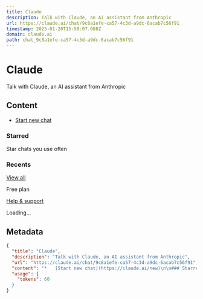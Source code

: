 ```yaml
---
title: Claude
description: Talk with Claude, an AI assistant from Anthropic
url: https://claude.ai/chat/9c8a1efe-ca57-4c3d-a9dc-6acab7c56f91
timestamp: 2025-01-20T15:58:07.088Z
domain: claude.ai
path: chat_9c8a1efe-ca57-4c3d-a9dc-6acab7c56f91
---
```


# Claude


Talk with Claude, an AI assistant from Anthropic


## Content

*   [Start new chat](https://claude.ai/new)

### Starred

Star chats you use often

### Recents

[View all](https://claude.ai/recents)

Free plan

[Help & support](https://support.anthropic.com/en/)

Loading...

## Metadata

```json
{
  "title": "Claude",
  "description": "Talk with Claude, an AI assistant from Anthropic",
  "url": "https://claude.ai/chat/9c8a1efe-ca57-4c3d-a9dc-6acab7c56f91",
  "content": "*   [Start new chat](https://claude.ai/new)\n\n### Starred\n\nStar chats you use often\n\n### Recents\n\n[View all](https://claude.ai/recents)\n\nFree plan\n\n[Help & support](https://support.anthropic.com/en/)\n\nLoading...",
  "usage": {
    "tokens": 60
  }
}
```

